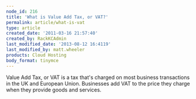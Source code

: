 ```yaml
---
node_id: 216
title: 'What is Value Add Tax, or VAT?'
permalink: article/what-is-vat
type: article
created_date: '2011-03-16 21:57:40'
created_by: RackKCAdmin
last_modified_date: '2013-08-12 16:4119'
last_modified_by: matt.wheeler
products: Cloud Hosting
body_format: tinymce
---
```


Value Add Tax, or VAT is a tax that's charged on most business
transactions in the UK and European Union. Businesses add VAT to the
price they charge when they provide goods and services.

